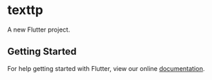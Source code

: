 # texttp

A new Flutter project.

## Getting Started

For help getting started with Flutter, view our online
[documentation](https://flutter.io/).
